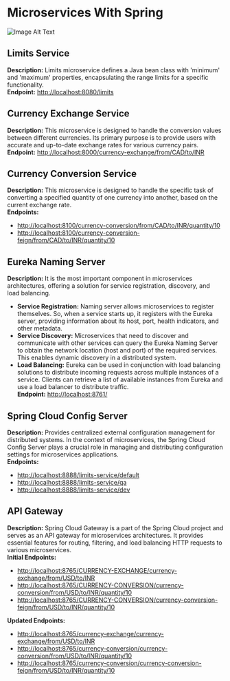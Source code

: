 # Microservices With Spring

![Image Alt Text](/Users/ashutoshgunjal/Desktop/Spring-Boot-Practice/Microservices-With-Spring/Image1.png)

## Limits Service
**Description:** Limits microservice defines a Java bean class with 'minimum' and 'maximum' properties, encapsulating the range limits for a specific functionality.  
**Endpoint:** [http://localhost:8080/limits](http://localhost:8080/limits)

## Currency Exchange Service
**Description:** This microservice is designed to handle the conversion values between different currencies. Its primary purpose is to provide users with accurate and up-to-date exchange rates for various currency pairs.  
**Endpoint:** [http://localhost:8000/currency-exchange/from/CAD/to/INR](http://localhost:8000/currency-exchange/from/CAD/to/INR)

## Currency Conversion Service
**Description:** This microservice is designed to handle the specific task of converting a specified quantity of one currency into another, based on the current exchange rate.  
**Endpoints:**
- [http://localhost:8100/currency-conversion/from/CAD/to/INR/quantity/10](http://localhost:8100/currency-conversion/from/CAD/to/INR/quantity/10)
- [http://localhost:8100/currency-conversion-feign/from/CAD/to/INR/quantity/10](http://localhost:8100/currency-conversion-feign/from/CAD/to/INR/quantity/10)

## Eureka Naming Server
**Description:** It is the most important component in microservices architectures, offering a solution for service registration, discovery, and load balancing.
- **Service Registration:** Naming server allows microservices to register themselves. So, when a service starts up, it registers with the Eureka server, providing information about its host, port, health indicators, and other metadata.
- **Service Discovery:** Microservices that need to discover and communicate with other services can query the Eureka Naming Server to obtain the network location (host and port) of the required services. This enables dynamic discovery in a distributed system.
- **Load Balancing:** Eureka can be used in conjunction with load balancing solutions to distribute incoming requests across multiple instances of a service. Clients can retrieve a list of available instances from Eureka and use a load balancer to distribute traffic.  
  **Endpoint:** [http://localhost:8761/](http://localhost:8761/)

## Spring Cloud Config Server
**Description:** Provides centralized external configuration management for distributed systems. In the context of microservices, the Spring Cloud Config Server plays a crucial role in managing and distributing configuration settings for microservices applications.  
**Endpoints:**
- [http://localhost:8888/limits-service/default](http://localhost:8888/limits-service/default)
- [http://localhost:8888/limits-service/qa](http://localhost:8888/limits-service/qa)
- [http://localhost:8888/limits-service/dev](http://localhost:8888/limits-service/dev)

## API Gateway
**Description:** Spring Cloud Gateway is a part of the Spring Cloud project and serves as an API gateway for microservices architectures. It provides essential features for routing, filtering, and load balancing HTTP requests to various microservices.  
**Initial Endpoints:**
- [http://localhost:8765/CURRENCY-EXCHANGE/currency-exchange/from/USD/to/INR](http://localhost:8765/CURRENCY-EXCHANGE/currency-exchange/from/USD/to/INR)
- [http://localhost:8765/CURRENCY-CONVERSION/currency-conversion/from/USD/to/INR/quantity/10](http://localhost:8765/CURRENCY-CONVERSION/currency-conversion/from/USD/to/INR/quantity/10)
- [http://localhost:8765/CURRENCY-CONVERSION/currency-conversion-feign/from/USD/to/INR/quantity/10](http://localhost:8765/CURRENCY-CONVERSION/currency-conversion-feign/from/USD/to/INR/quantity/10)

**Updated Endpoints:**
- [http://localhost:8765/currency-exchange/currency-exchange/from/USD/to/INR](http://localhost:8765/currency-exchange/currency-exchange/from/USD/to/INR)
- [http://localhost:8765/currency-conversion/currency-conversion/from/USD/to/INR/quantity/10](http://localhost:8765/currency-conversion/currency-conversion/from/USD/to/INR/quantity/10)
- [http://localhost:8765/currency-conversion/currency-conversion-feign/from/USD/to/INR/quantity/10](http://localhost:8765/currency-conversion/currency-conversion-feign/from/USD/to/INR/quantity/10)
